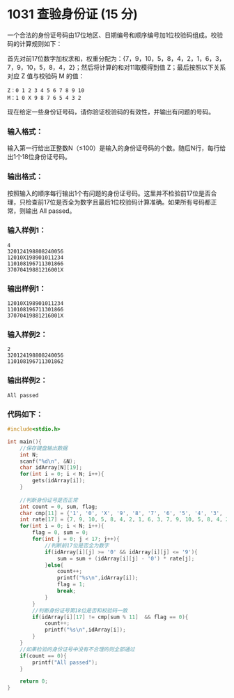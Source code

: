 # 1031 查验身份证 (15 分)
一个合法的身份证号码由17位地区、日期编号和顺序编号加1位校验码组成。校验码的计算规则如下：

首先对前17位数字加权求和，权重分配为：{7，9，10，5，8，4，2，1，6，3，7，9，10，5，8，4，2}；然后将计算的和对11取模得到值 Z；最后按照以下关系对应 Z 值与校验码 M 的值：
```
Z：0 1 2 3 4 5 6 7 8 9 10
M：1 0 X 9 8 7 6 5 4 3 2
```
现在给定一些身份证号码，请你验证校验码的有效性，并输出有问题的号码。
### 输入格式：
输入第一行给出正整数N（≤100）是输入的身份证号码的个数。随后N行，每行给出1个18位身份证号码。
### 输出格式：
按照输入的顺序每行输出1个有问题的身份证号码。这里并不检验前17位是否合理，只检查前17位是否全为数字且最后1位校验码计算准确。如果所有号码都正常，则输出 All passed。
### 输入样例1：
```
4
320124198808240056
12010X198901011234
110108196711301866
37070419881216001X
```
### 输出样例1：
```
12010X198901011234
110108196711301866
37070419881216001X
```
### 输入样例2：
```
2
320124198808240056
110108196711301862
```
### 输出样例2：
```
All passed
```
### 代码如下：
```c
#include<stdio.h> 

int main(){
    //保存键盘输出数据 
    int N;
    scanf("%d\n", &N);
    char idArray[N][19];
    for(int i = 0; i < N; i++){
        gets(idArray[i]);
    }
    
    //判断身份证号是否正常 
    int count = 0, sum, flag;
    char cmp[11] = {'1', '0', 'X', '9', '8', '7', '6', '5', '4', '3', '2'};
    int rate[17] = {7, 9, 10, 5, 8, 4, 2, 1, 6, 3, 7, 9, 10, 5, 8, 4, 2};
    for(int i = 0; i < N; i++){
        flag = 0, sum = 0;
        for(int j = 0; j < 17; j++){
            //判断前17位是否全为数字 
            if(idArray[i][j] >= '0' && idArray[i][j] <= '9'){
                sum = sum + (idArray[i][j] - '0') * rate[j];
            }else{
                count++;
                printf("%s\n",idArray[i]);
                flag = 1;
                break;
            }
        }
        //判断身份证号第18位是否和校验码一致 
        if(idArray[i][17] != cmp[sum % 11]  && flag == 0){
            count++;
            printf("%s\n",idArray[i]);
        }
    }
    //如果检验的身份证号中没有不合理的则全部通过 
    if(count == 0){
        printf("All passed");
    }

    return 0;
}
```